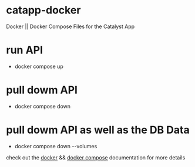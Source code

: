 # catapp-docker
Docker || Docker Compose Files for the Catalyst App

# run API 
  - docker compose up 
  
# pull dowm API 
  - docker compose down 
  
# pull dowm API as well as the DB Data 
  - docker compose down --volumes 
  
 check out the [docker](https://docs.docker.com/) && [docker compose](https://docs.docker.com/compose/) documentation for more details 
  
